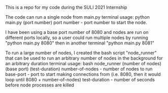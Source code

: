 This is a repo for my code during the SULI 2021 Internship

The code can run a single node from main.py
terminal usage: python main.py (port number)
port number - port number to start the node. 
 
I have been using a base port number of 8080 and nodes are run on different ports locally, so a user could run multiple nodes by running "python main.py 8080" then in another terminal "python main.py 8081"

To run a large number of nodes, I created the bash script "node_runner" that can be used to run an arbitrary number of nodes in the background for an arbitrary duration
terminal usage: bash node_runner (number of nodes) (base port) (test-duration)
number-of-nodes - number of nodes to run
base-port - port to start making connections from (i.e. 8080, then it would loop until 8080 + number-of-nodes)
test-duration - number of seconds before node processes are killed
